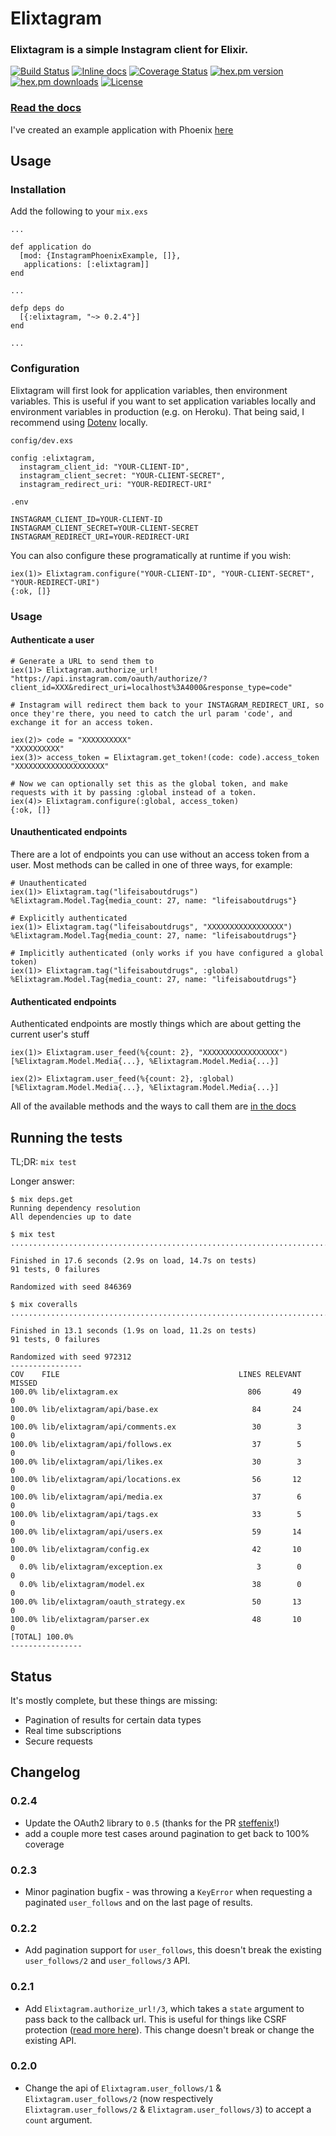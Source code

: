# Elixtagram

### Elixtagram is a simple Instagram client for Elixir.

[![Build Status](https://travis-ci.org/Zensavona/elixtagram.svg?branch=master)](https://travis-ci.org/Zensavona/elixtagram) [![Inline docs](http://inch-ci.org/github/zensavona/elixtagram.svg)](http://inch-ci.org/github/zensavona/elixtagram) [![Coverage Status](https://coveralls.io/repos/Zensavona/elixtagram/badge.svg?branch=master&service=github)](https://coveralls.io/github/Zensavona/elixtagram?branch=master) [![hex.pm version](https://img.shields.io/hexpm/v/elixtagram.svg)](https://hex.pm/packages/elixtagram) [![hex.pm downloads](https://img.shields.io/hexpm/dt/elixtagram.svg)](https://hex.pm/packages/elixtagram) [![License](http://img.shields.io/badge/license-MIT-brightgreen.svg)](http://opensource.org/licenses/MIT)

### [Read the docs](https://hexdocs.pm/elixtagram)

I've created an example application with Phoenix [here](https://github.com/Zensavona/instagram-phoenix-example)

## Usage

### Installation

Add the following to your `mix.exs`

````
...

def application do
  [mod: {InstagramPhoenixExample, []},
   applications: [:elixtagram]]
end

...

defp deps do
  [{:elixtagram, "~> 0.2.4"}]
end

...

````

### Configuration

Elixtagram will first look for application variables, then environment variables. This is useful if you want to set application variables locally and environment variables in production (e.g. on Heroku). That being said, I recommend using [Dotenv](https://github.com/avdi/dotenv_elixir) locally.

`config/dev.exs`
````
config :elixtagram,
  instagram_client_id: "YOUR-CLIENT-ID",
  instagram_client_secret: "YOUR-CLIENT-SECRET",
  instagram_redirect_uri: "YOUR-REDIRECT-URI"
````

`.env`
````
INSTAGRAM_CLIENT_ID=YOUR-CLIENT-ID
INSTAGRAM_CLIENT_SECRET=YOUR-CLIENT-SECRET
INSTAGRAM_REDIRECT_URI=YOUR-REDIRECT-URI
````

You can also configure these programatically at runtime if you wish:
````
iex(1)> Elixtagram.configure("YOUR-CLIENT-ID", "YOUR-CLIENT-SECRET", "YOUR-REDIRECT-URI")
{:ok, []}
````

### Usage

#### Authenticate a user

````
# Generate a URL to send them to
iex(1)> Elixtagram.authorize_url!
"https://api.instagram.com/oauth/authorize/?client_id=XXX&redirect_uri=localhost%3A4000&response_type=code"

# Instagram will redirect them back to your INSTAGRAM_REDIRECT_URI, so once they're there, you need to catch the url param 'code', and exchange it for an access token.

iex(2)> code = "XXXXXXXXXX"
"XXXXXXXXXX"
iex(3)> access_token = Elixtagram.get_token!(code: code).access_token
"XXXXXXXXXXXXXXXXXXXX"

# Now we can optionally set this as the global token, and make requests with it by passing :global instead of a token.
iex(4)> Elixtagram.configure(:global, access_token)
{:ok, []}
````

#### Unauthenticated endpoints

There are a lot of endpoints you can use without an access token from a user. Most methods can be called in one of three ways, for example:
````
# Unauthenticated
iex(1)> Elixtagram.tag("lifeisaboutdrugs")
%Elixtagram.Model.Tag{media_count: 27, name: "lifeisaboutdrugs"}

# Explicitly authenticated
iex(1)> Elixtagram.tag("lifeisaboutdrugs", "XXXXXXXXXXXXXXXXX")
%Elixtagram.Model.Tag{media_count: 27, name: "lifeisaboutdrugs"}

# Implicitly authenticated (only works if you have configured a global token)
iex(1)> Elixtagram.tag("lifeisaboutdrugs", :global)
%Elixtagram.Model.Tag{media_count: 27, name: "lifeisaboutdrugs"}
````

#### Authenticated endpoints

Authenticated endpoints are mostly things which are about getting the current user's stuff
````
iex(1)> Elixtagram.user_feed(%{count: 2}, "XXXXXXXXXXXXXXXXX")
[%Elixtagram.Model.Media{...}, %Elixtagram.Model.Media{...}]

iex(2)> Elixtagram.user_feed(%{count: 2}, :global)
[%Elixtagram.Model.Media{...}, %Elixtagram.Model.Media{...}]
````

All of the available methods and the ways to call them are [in the docs](https://hexdocs.pm/elixtagram/Elixtagram.html)

## Running the tests

TL;DR: `mix test`

Longer answer:
```
$ mix deps.get
Running dependency resolution
All dependencies up to date

$ mix test
...........................................................................................

Finished in 17.6 seconds (2.9s on load, 14.7s on tests)
91 tests, 0 failures

Randomized with seed 846369

$ mix coveralls
...........................................................................................

Finished in 13.1 seconds (1.9s on load, 11.2s on tests)
91 tests, 0 failures

Randomized with seed 972312
----------------
COV    FILE                                        LINES RELEVANT   MISSED
100.0% lib/elixtagram.ex                             806       49        0
100.0% lib/elixtagram/api/base.ex                     84       24        0
100.0% lib/elixtagram/api/comments.ex                 30        3        0
100.0% lib/elixtagram/api/follows.ex                  37        5        0
100.0% lib/elixtagram/api/likes.ex                    30        3        0
100.0% lib/elixtagram/api/locations.ex                56       12        0
100.0% lib/elixtagram/api/media.ex                    37        6        0
100.0% lib/elixtagram/api/tags.ex                     33        5        0
100.0% lib/elixtagram/api/users.ex                    59       14        0
100.0% lib/elixtagram/config.ex                       42       10        0
  0.0% lib/elixtagram/exception.ex                     3        0        0
  0.0% lib/elixtagram/model.ex                        38        0        0
100.0% lib/elixtagram/oauth_strategy.ex               50       13        0
100.0% lib/elixtagram/parser.ex                       48       10        0
[TOTAL] 100.0%
----------------
```

## Status

It's mostly complete, but these things are missing:

* Pagination of results for certain data types
* Real time subscriptions
* Secure requests


## Changelog

### 0.2.4
- Update the OAuth2 library to `0.5` (thanks for the PR [steffenix](https://github.com/steffenix)!)
- add a couple more test cases around pagination to get back to 100% coverage

### 0.2.3
- Minor pagination bugfix - was throwing a `KeyError` when requesting a paginated `user_follows` and on the last page of results.

### 0.2.2
- Add pagination support for `user_follows`, this doesn't break the existing `user_follows/2` and `user_follows/3` API.

### 0.2.1

- Add `Elixtagram.authorize_url!/3`, which takes a `state` argument to pass back to the callback url. This is useful for things like CSRF protection ([read more here](https://instagram.com/developer/authentication/)). This change doesn't break or change the existing API.

### 0.2.0

- Change the api of `Elixtagram.user_follows/1` & `Elixtagram.user_follows/2` (now respectively `Elixtagram.user_follows/2` & `Elixtagram.user_follows/3`) to accept a `count` argument.
